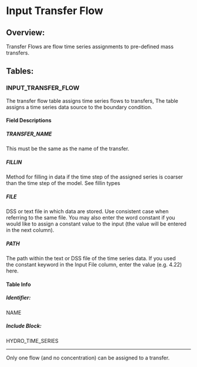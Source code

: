 # Input Transfer Flow

## Overview:

Transfer Flows are flow time series assignments to pre-defined mass
transfers.

  

## Tables:

  

### INPUT_TRANSFER_FLOW

The transfer flow table assigns time series flows to transfers, The
table assigns a time series data source to the boundary condition.

#### Field Descriptions

##### TRANSFER_NAME

This must be the same as the name of the transfer.

##### FILLIN

Method for filling in data if the time step of the assigned series is
coarser than the time step of the model. See fillin types

##### FILE

DSS or text file in which data are stored. Use consistent case when
referring to the same file. You may also enter the word constant if you
would like to assign a constant value to the input (the value will be
entered in the next column).

##### PATH

The path within the text or DSS file of the time series data. If you
used the constant keyword in the Input File column, enter the value
(e.g. 4.22) here.

#### Table Info

##### Identifier:

NAME

##### Include Block:

HYDRO_TIME_SERIES

------------------------------------------------------------------------

  

<div>

<div>

Only one flow (and no concentration) can be assigned to a transfer.

</div>

</div>
